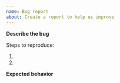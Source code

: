 ```yaml
---
name: Bug report
about: Create a report to help us improve
---
```


**Describe the bug**

Steps to reproduce:

1.
2.

**Expected behavior**
